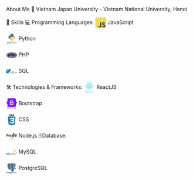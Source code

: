 About Me
🔭 Vietnam Japan University - Vietnam National University, Hanoi

🌱 Skills
💻 Programming Languages:
<img src="https://raw.githubusercontent.com/devicons/devicon/master/icons/javascript/javascript-original.svg" alt="JavaScript" width="30" height="30" valign="middle"/> JavaScript

<img src="https://raw.githubusercontent.com/devicons/devicon/master/icons/python/python-original-wordmark.svg" alt="Python" width="30" height="30" valign="middle"/> Python

<img src="https://raw.githubusercontent.com/devicons/devicon/master/icons/php/php-original.svg" alt="PHP" width="30" height="30" valign="middle"/> PHP

<img src="https://raw.githubusercontent.com/devicons/devicon/master/icons/sqlite/sqlite-original-wordmark.svg" alt="SQL" width="30" height="30" valign="middle"/> SQL

🛠️ Technologies & Frameworks:
<img src="https://raw.githubusercontent.com/devicons/devicon/master/icons/react/react-original-wordmark.svg" alt="ReactJS" width="30" height="30" valign="middle"/> ReactJS

<img src="https://raw.githubusercontent.com/devicons/devicon/master/icons/bootstrap/bootstrap-original-wordmark.svg" alt="Bootstrap" width="30" height="30" valign="middle"/> Bootstrap

<img src="https://raw.githubusercontent.com/devicons/devicon/master/icons/css3/css3-original-wordmark.svg" alt="CSS3" width="30" height="30" valign="middle"/> CSS

<img src="https://raw.githubusercontent.com/devicons/devicon/master/icons/nodejs/nodejs-original-wordmark.svg" alt="Node.js" width="30" height="30" valign="middle"/> Node.js
🗄️Database: 

<img src="https://raw.githubusercontent.com/devicons/devicon/master/icons/mysql/mysql-original-wordmark.svg" alt="MySQL" width="30" height="30" valign="middle"/> MySQL

<img src="https://raw.githubusercontent.com/devicons/devicon/master/icons/postgresql/postgresql-original-wordmark.svg" alt="PostgreSQL" width="30" height="30" valign="middle"/> PostgreSQL
